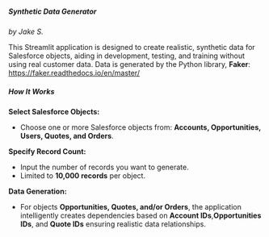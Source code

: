 ##### Synthetic Data Generator
_by Jake S._

This Streamlit application is designed to create realistic, synthetic data for Salesforce objects, aiding in development, testing, and training without using real customer data. Data is generated by the Python library, **Faker**: https://faker.readthedocs.io/en/master/

##### How It Works

**Select Salesforce Objects:**
- Choose one or more Salesforce objects from: **Accounts, Opportunities, Users, Quotes, and Orders**.
 
**Specify Record Count:**
- Input the number of records you want to generate.
- Limited to **10,000 records** per object.
 
**Data Generation:**
- For objects **Opportunities, Quotes, and/or Orders**, the application intelligently creates dependencies based on **Account IDs**,**Opportunities IDs**, and **Quote IDs** ensuring realistic data relationships.
